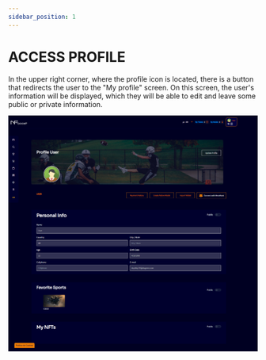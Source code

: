 ```yaml
---
sidebar_position: 1
---
```


# ACCESS PROFILE

In the upper right corner, where the profile icon is located, there is a button that redirects the user to the "My profile" screen. On this screen, the user's information will be displayed, which they will be able to edit and leave some public or private information.

![1](./../assets/fotoperfiloficial.png)
